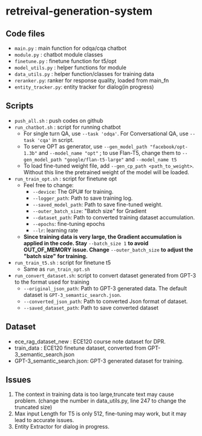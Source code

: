 # retreival-generation-system

## Code files
- `main.py` : main function for odqa/cqa chatbot 
- `module.py` : chatbot module classes 
- `finetune.py` : finetune function for t5/opt 
- `model_utils.py` : helper functions for module 
- `data_utils.py` : helper function/classes for training data 
- `reranker.py`: ranker for response quality, loaded from main_fn
- `entity_tracker.py`: entity tracker for dialog(in progress)
## Scripts 
- `push_all.sh` : push codes on github 
- `run_chatbot.sh` : script for running chatbot  
    - For single turn QA, use `--task 'odqa'`. For Conversational QA, use `--task 'cqa'` in script.
    - To serve OPT as generator, use `--gen_model_path "facebook/opt-1.3b"` and `--model_name "opt"` ; to use Flan-T5, change them to `--gen_model_path "google/flan-t5-large"` and `--model_name t5`
    - To load fine-tuned weight file, add `--gen_cp_path <path_to_weight>`. Without this line the pretrained weight of the model will be loaded.
- `run_train_opt.sh` : script for finetune opt 
    - Feel free to change: 
        - `--device`: The GPU# for training.
        - `--logger_path`: Path to save training log.
        - `--saved_model_path`: Path to save fine-tuned weight.
        - `--outer_batch_size`: "Batch size" for Gradient
        - `--dataset_path`: Path to converted training dataset
        accumulation.
        - `--epochs`: fine-tuning epochs 
        - `--lr`: learning rate 
    - **Since training data is very large, the Gradient accumulation is applied in the code. Stay** `--batch_size 1` **to avoid OUT_OF_MEMORY issue. Change** `--outer_batch_size` **to adjust the "batch size" for training.**
- `run_train_t5.sh` : script for finetune t5
    - Same as `run_train_opt.sh`
- `run_convert_dataset.sh`: script to convert dataset generated from GPT-3 to the format used for training
    - `--original_json_path`: Path to GPT-3 generated data. The default dataset is `GPT-3_semantic_search.json`.
    - `--converted_json_path`: Path to converted Json format of dataset. 
    - `--saved_dataset_path`: Path to save converted dataset
## Dataset 
- ece_rag_dataset_new : ECE120 course note dataset for DPR. 
- train_data : ECE120 finetune dataset, converted from GPT-3_semantic_search.json
- GPT-3_semantic_search.json: GPT-3 generated dataset for training. 

## Issues
1. The context in training data is too large,truncate text may cause problem. (change the number in data_utils.py, line 247 to change the truncated size)
2. Max input Length for T5 is only 512, fine-tuning may work, but it may lead to accurate issues. 
3. Entity Extractor for dialog in progress.